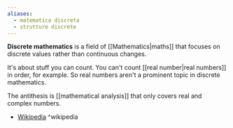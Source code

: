 ```yaml
---
aliases:
  - matematica discreta
  - strutture discrete
---
```

**Discrete mathematics** is a field of [[Mathematics|maths]] that focuses on discrete values rather than continuous changes.

It's about stuff you can count. You can't count [[real number|real numbers]] in order, for example. So real numbers aren't a prominent topic in discrete mathematics.

The antithesis is [[mathematical analysis]] that only covers real and complex numbers.

- [Wikipedia](https://en.wikipedia.org/wiki/Discrete_mathematics) ^wikipedia
